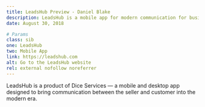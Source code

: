 ```yaml
---
title: LeadsHub Preview - Daniel Blake
description: LeadsHub is a mobile app for modern communication for businesses. Website designed and developed by Daniel Blake.
date: August 30, 2018

# Params
class: sib
one: LeadsHub
two: Mobile App
link: https://leadshub.com
alt: Go to the LeadsHub website
rel: external nofollow noreferrer
---
```


LeadsHub is a product of Dice Services &mdash; a mobile and desktop app designed to bring communication between the seller and customer into the modern era.
